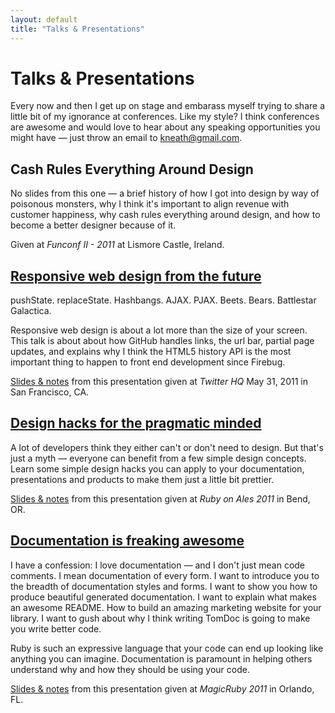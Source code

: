 ```yaml
---
layout: default
title: "Talks & Presentations"
---
```


# Talks & Presentations

Every now and then I get up on stage and embarass myself trying to share a little bit of my ignorance at conferences. Like my style? I think conferences are awesome and would love to hear about any speaking opportunities you might have — just throw an email to <kneath@gmail.com>.

## Cash Rules Everything Around Design

No slides from this one — a brief history of how I got into design by way of poisonous monsters, why I think it's important to align revenue with customer happiness, why cash rules everything around design, and how to become a better designer because of it.

Given at *Funconf II - 2011* at Lismore Castle, Ireland.

## [Responsive web design from the future](/talks/responsive)

pushState. replaceState. Hashbangs. AJAX. PJAX. Beets. Bears. Battlestar Galactica.

Responsive web design is about a lot more than the size of your screen. This talk is about about how GitHub handles links, the url bar, partial page updates, and explains why I think the HTML5 history API is the most important thing to happen to front end development since Firebug.

[Slides & notes](/talks/responsive) from this presentation given at *Twitter HQ* May 31, 2011 in San Francisco, CA.

## [Design hacks for the pragmatic minded](/talks/designhacks)

A lot of developers think they either can't or don't need to design. But that's just a myth — everyone can benefit from a few simple design concepts. Learn some simple design hacks you can apply to your documentation, presentations and products to make them just a little bit prettier.

[Slides & notes](/talks/designhacks) from this presentation given at *Ruby on Ales 2011* in Bend, OR.

## [Documentation is freaking awesome](/talks/documentation)

I have a confession: I love documentation — and I don't just mean code comments. I mean documentation of every form. I want to introduce you to the breadth of documentation styles and forms. I want to show you how to produce beautiful generated documentation. I want to explain what makes an awesome README. How to build an amazing marketing website for your library. I want to gush about why I think writing TomDoc is going to make you write better code.

Ruby is such an expressive language that your code can end up looking like anything you can imagine. Documentation is paramount in helping others understand why and how they should be using your code.

[Slides & notes](/talks/documentation) from this presentation given at *MagicRuby 2011* in Orlando, FL.